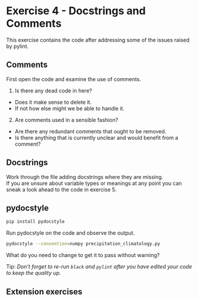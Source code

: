 # Exercise 4 - Docstrings and Comments

This exercise contains the code after addressing some of the issues raised by pylint.

## Comments

First open the code and examine the use of comments.

1. Is there any dead code in here?
  - Does it make sense to delete it.
  - If not how else might we be able to handle it.
2. Are comments used in a sensible fashion?
  - Are there any redundant comments that ought to be removed.
  - Is there anything that is currently unclear and would benefit from a comment?

## Docstrings

Work through the file adding docstrings where they are missing.\
If you are unsure about variable types or meanings at any point you can sneak a look
ahead to the code in exercise 5.


## pydocstyle

```bash
pip install pydocstyle
```

Run pydocstyle on the code and observe the output.

```bash
pydocstyle --convention=numpy precipitation_climatology.py
```

What do you need to change to get it to pass without warning?



Tip: _Don't forget to re-run `black` and `pylint` after you have edited your code to
keep the quality up._

## Extension exercises

